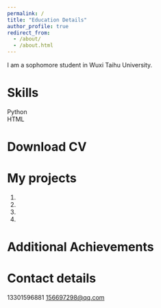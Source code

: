 ```yaml
---
permalink: /
title: "Education Details"
author_profile: true
redirect_from: 
  - /about/
  - /about.html
---
```


I am a sophomore student in Wuxi Taihu University.

Skills
======
Python  
HTML


Download CV
======



My projects
======
1. 
1. 
1. 
1. 


Additional Achievements
======



Contact details
======
13301596881
156697298@qq.com


